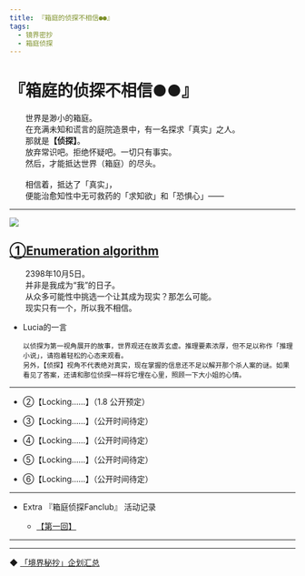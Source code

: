 ```yaml
---
title: 『箱庭的侦探不相信●●』
tags:
  - 镜界密抄
  - 箱庭侦探
---
```


# 『箱庭的侦探不相信●●』



&emsp;&emsp;世界是渺小的箱庭。<br>
&emsp;&emsp;在充满未知和谎言的庭院造景中，有一名探求「真实」之人。<br>
&emsp;&emsp;那就是<b>【侦探】</b>。<br>
&emsp;&emsp;放弃常识吧。拒绝怀疑吧。一切只有事实。<br>
&emsp;&emsp;然后，才能抵达世界（箱庭）的尽头。<br>
<br>
&emsp;&emsp;相信着，抵达了「真实」，<br>
&emsp;&emsp;便能治愈知性中无可救药的「求知欲」和「恐惧心」——<br>

---

![](https://i.loli.net/2020/10/29/Il2w3XWgsGthnLP.jpg)

## [①Enumeration algorithm](https://luciasnote.space/_posts/2020-10-31-%E7%AE%B1%E4%BE%A61%E7%9B%AE%E5%BD%95/)

&emsp;&emsp;2398年10月5日。<br>
&emsp;&emsp;并非是我成为“我”的日子。<br>
&emsp;&emsp;从众多可能性中挑选一个让其成为现实？那怎么可能。<br>
&emsp;&emsp;现实只有一个，所以我不相信。<br>


  - Lucia的一言

        以侦探为第一视角展开的故事，世界观还在故弄玄虚。推理要素浓厚，但不足以称作「推理小说」，请抱着轻松的心态来观看。
        另外，【侦探】视角不代表绝对真实，现在掌握的信息还不足以解开那个杀人案的谜。如果看见了答案，还请和那位侦探一样将它埋在心里，照顾一下大小姐的心情。

---

- ②【Locking……】（1.8 公开预定）<br>

- ③【Locking……】（公开时间待定）<br>

- ④【Locking……】（公开时间待定）<br>

- ⑤【Locking……】（公开时间待定）<br>

- ⑥【Locking……】（公开时间待定）<br>

---

- Extra 『箱庭侦探Fanclub』 活动记录

    - [【第一回】](https://rukarucia.github.io/_posts/2020-10-30-%E7%AE%B1FC1/)

---
---

◆ [「境界秘抄」企划汇总](https://luciasnote.space/_posts/2020-12-24-%E9%95%9C%E5%AF%86/)



